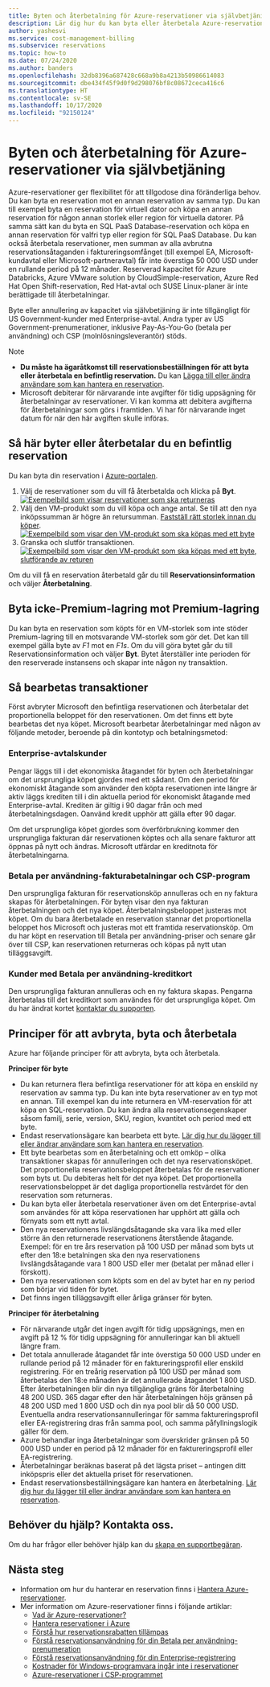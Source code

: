 ```yaml
---
title: Byten och återbetalning för Azure-reservationer via självbetjäning
description: Lär dig hur du kan byta eller återbetala Azure-reservationer. Du måste ha ägaråtkomst till reservationsbeställningen för att kunna byta eller återbetala reservationer.
author: yashesvi
ms.service: cost-management-billing
ms.subservice: reservations
ms.topic: how-to
ms.date: 07/24/2020
ms.author: banders
ms.openlocfilehash: 32db8396a687428c668a9b8a4213b50986614083
ms.sourcegitcommit: dbe434f45f9d0f9d298076bf8c08672ceca416c6
ms.translationtype: HT
ms.contentlocale: sv-SE
ms.lasthandoff: 10/17/2020
ms.locfileid: "92150124"
---
```

# <a name="self-service-exchanges-and-refunds-for-azure-reservations"></a>Byten och återbetalning för Azure-reservationer via självbetjäning

Azure-reservationer ger flexibilitet för att tillgodose dina föränderliga behov. Du kan byta en reservation mot en annan reservation av samma typ. Du kan till exempel byta en reservation för virtuell dator och köpa en annan reservation för någon annan storlek eller region för virtuella datorer. På samma sätt kan du byta en SQL PaaS Database-reservation och köpa en annan reservation för valfri typ eller region för SQL PaaS Database. Du kan också återbetala reservationer, men summan av alla avbrutna reservationsåtaganden i faktureringsomfånget (till exempel EA, Microsoft-kundavtal eller Microsoft-partneravtal) får inte överstiga 50 000 USD under en rullande period på 12 månader. Reserverad kapacitet för Azure Databricks, Azure VMware solution by CloudSimple-reservation, Azure Red Hat Open Shift-reservation, Red Hat-avtal och SUSE Linux-planer är inte berättigade till återbetalningar.

Byte eller annullering av kapacitet via självbetjäning är inte tillgängligt för US Government-kunder med Enterprise-avtal. Andra typer av US Government-prenumerationer, inklusive Pay-As-You-Go (betala per användning) och CSP (molnlösningsleverantör) stöds.

> [!NOTE]
> - **Du måste ha ägaråtkomst till reservationsbeställningen för att byta eller återbetala en befintlig reservation.** Du kan [Lägga till eller ändra användare som kan hantera en reservation](./manage-reserved-vm-instance.md#add-or-change-users-who-can-manage-a-reservation).
> - Microsoft debiterar för närvarande inte avgifter för tidig uppsägning för återbetalningar av reservationer. Vi kan komma att debitera avgifterna för återbetalningar som görs i framtiden. Vi har för närvarande inget datum för när den här avgiften skulle införas.

## <a name="how-to-exchange-or-refund-an-existing-reservation"></a>Så här byter eller återbetalar du en befintlig reservation

Du kan byta din reservation i [Azure-portalen](https://portal.azure.com/#blade/Microsoft_Azure_Reservations/ReservationsBrowseBlade).

1. Välj de reservationer som du vill få återbetalda och klicka på **Byt**.  
    [![Exempelbild som visar reservationer som ska returneras](./media/exchange-and-refund-azure-reservations/exchange-refund-return.png)](./media/exchange-and-refund-azure-reservations/exchange-refund-return.png#lightbox)
1. Välj den VM-produkt som du vill köpa och ange antal. Se till att den nya inköpssumman är högre än retursumman. [Fastställ rätt storlek innan du köper](../../virtual-machines/windows/prepay-reserved-vm-instances.md#determine-the-right-vm-size-before-you-buy).  
    [![Exempelbild som visar den VM-produkt som ska köpas med ett byte](./media/exchange-and-refund-azure-reservations/exchange-refund-select-purchase.png)](./media/exchange-and-refund-azure-reservations/exchange-refund-select-purchase.png#lightbox)
1. Granska och slutför transaktionen.  
    [![Exempelbild som visar den VM-produkt som ska köpas med ett byte, slutförande av returen](./media/exchange-and-refund-azure-reservations/exchange-refund-confirm-exchange.png)](./media/exchange-and-refund-azure-reservations/exchange-refund-confirm-exchange.png#lightbox)

Om du vill få en reservation återbetald går du till **Reservationsinformation** och väljer **Återbetalning**.

## <a name="exchange-non-premium-storage-for-premium-storage"></a>Byta icke-Premium-lagring mot Premium-lagring

Du kan byta en reservation som köpts för en VM-storlek som inte stöder Premium-lagring till en motsvarande VM-storlek som gör det. Det kan till exempel gälla byte av _F1_ mot en _F1s_. Om du vill göra bytet går du till Reservationsinformation och väljer **Byt**. Bytet återställer inte perioden för den reserverade instansens och skapar inte någon ny transaktion. 

## <a name="how-transactions-are-processed"></a>Så bearbetas transaktioner

Först avbryter Microsoft den befintliga reservationen och återbetalar det proportionella beloppet för den reservationen. Om det finns ett byte bearbetas det nya köpet. Microsoft bearbetar återbetalningar med någon av följande metoder, beroende på din kontotyp och betalningsmetod:

### <a name="enterprise-agreement-customers"></a>Enterprise-avtalskunder

Pengar läggs till i det ekonomiska åtagandet för byten och återbetalningar om det ursprungliga köpet gjordes med ett sådant. Om den period för ekonomiskt åtagande som använder den köpta reservationen inte längre är aktiv läggs krediten till i din aktuella period för ekonomiskt åtagande med Enterprise-avtal. Krediten är giltig i 90 dagar från och med återbetalningsdagen. Oanvänd kredit upphör att gälla efter 90 dagar.

Om det ursprungliga köpet gjordes som överförbrukning kommer den ursprungliga fakturan där reservationen köptes och alla senare fakturor att öppnas på nytt och ändras. Microsoft utfärdar en kreditnota för återbetalningarna.

### <a name="pay-as-you-go-invoice-payments-and-csp-program"></a>Betala per användning-fakturabetalningar och CSP-program

Den ursprungliga fakturan för reservationsköp annulleras och en ny faktura skapas för återbetalningen. För byten visar den nya fakturan återbetalningen och det nya köpet. Återbetalningsbeloppet justeras mot köpet. Om du bara återbetalade en reservation stannar det proportionella beloppet hos Microsoft och justeras mot ett framtida reservationsköp. Om du har köpt en reservation till Betala per användning-priser och senare går över till CSP, kan reservationen returneras och köpas på nytt utan tilläggsavgift.

### <a name="pay-as-you-go-credit-card-customers"></a>Kunder med Betala per användning-kreditkort

Den ursprungliga fakturan annulleras och en ny faktura skapas. Pengarna återbetalas till det kreditkort som användes för det ursprungliga köpet. Om du har ändrat kortet [kontaktar du supporten](https://portal.azure.com/#blade/Microsoft_Azure_Support/HelpAndSupportBlade/newsupportrequest).

## <a name="cancel-exchange-and-refund-policies"></a>Principer för att avbryta, byta och återbetala

Azure har följande principer för att avbryta, byta och återbetala.

**Principer för byte**

- Du kan returnera flera befintliga reservationer för att köpa en enskild ny reservation av samma typ. Du kan inte byta reservationer av en typ mot en annan. Till exempel kan du inte returnera en VM-reservation för att köpa en SQL-reservation. Du kan ändra alla reservationsegenskaper såsom familj, serie, version, SKU, region, kvantitet och period med ett byte.
- Endast reservationsägare kan bearbeta ett byte. [Lär dig hur du lägger till eller ändrar användare som kan hantera en reservation](manage-reserved-vm-instance.md#add-or-change-users-who-can-manage-a-reservation).
- Ett byte bearbetas som en återbetalning och ett omköp – olika transaktioner skapas för annulleringen och det nya reservationsköpet. Det proportionella reservationsbeloppet återbetalas för de reservationer som byts ut. Du debiteras helt för det nya köpet. Det proportionella reservationsbeloppet är det dagliga proportionella restvärdet för den reservation som returneras.
- Du kan byta eller återbetala reservationer även om det Enterprise-avtal som användes för att köpa reservationen har upphört att gälla och förnyats som ett nytt avtal.
- Den nya reservationens livslängdsåtagande ska vara lika med eller större än den returnerade reservationens återstående åtagande. Exempel: för en tre års reservation på 100 USD per månad som byts ut efter den 18:e betalningen ska den nya reservationens livslängdsåtagande vara 1 800 USD eller mer (betalat per månad eller i förskott).
- Den nya reservationen som köpts som en del av bytet har en ny period som börjar vid tiden för bytet.
- Det finns ingen tilläggsavgift eller årliga gränser för byten.

**Principer för återbetalning**

- För närvarande utgår det ingen avgift för tidig uppsägnings, men en avgift på 12 % för tidig uppsägning för annulleringar kan bli aktuell längre fram.
- Det totala annullerade åtagandet får inte överstiga 50 000 USD under en rullande period på 12 månader för en faktureringsprofil eller enskild registrering. För en treårig reservation på 100 USD per månad som återbetalas den 18:e månaden är det annullerade åtagandet 1 800 USD. Efter återbetalningen blir din nya tillgängliga gräns för återbetalning 48 200 USD. 365 dagar efter den här återbetalningen höjs gränsen på 48 200 USD med 1 800 USD och din nya pool blir då 50 000 USD. Eventuella andra reservationsannulleringar för samma faktureringsprofil eller EA-registrering dras från samma pool, och samma påfyllningslogik gäller för dem.
- Azure behandlar inga återbetalningar som överskrider gränsen på 50 000 USD under en period på 12 månader för en faktureringsprofil eller EA-registrering.
- Återbetalningar beräknas baserat på det lägsta priset – antingen ditt inköpspris eller det aktuella priset för reservationen.
- Endast reservationsbeställningsägare kan hantera en återbetalning. [Lär dig hur du lägger till eller ändrar användare som kan hantera en reservation](manage-reserved-vm-instance.md#add-or-change-users-who-can-manage-a-reservation).

## <a name="need-help-contact-us"></a>Behöver du hjälp? Kontakta oss.

Om du har frågor eller behöver hjälp kan du [skapa en supportbegäran](https://portal.azure.com/#blade/Microsoft_Azure_Support/HelpAndSupportBlade/newsupportrequest).

## <a name="next-steps"></a>Nästa steg

- Information om hur du hanterar en reservation finns i [Hantera Azure-reservationer](manage-reserved-vm-instance.md).
- Mer information om Azure-reservationer finns i följande artiklar:
    - [Vad är Azure-reservationer?](save-compute-costs-reservations.md)
    - [Hantera reservationer i Azure](manage-reserved-vm-instance.md)
    - [Förstå hur reservationsrabatten tillämpas](../manage/understand-vm-reservation-charges.md)
    - [Förstå reservationsanvändning för din Betala per användning-prenumeration](understand-reserved-instance-usage.md)
    - [Förstå reservationsanvändning för din Enterprise-registrering](understand-reserved-instance-usage-ea.md)
    - [Kostnader för Windows-programvara ingår inte i reservationer](reserved-instance-windows-software-costs.md)
    - [Azure-reservationer i CSP-programmet](/partner-center/azure-reservations)